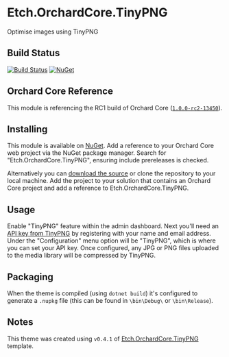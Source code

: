 # Etch.OrchardCore.TinyPNG

Optimise images using TinyPNG

## Build Status

[![Build Status](https://secure.travis-ci.org/etchuk/Etch.OrchardCore.TinyPNG.png?branch=master)](http://travis-ci.org/etchuk/Etch.OrchardCore.TinyPNG) [![NuGet](https://img.shields.io/nuget/v/Etch.OrchardCore.TinyPNG.svg)](https://www.nuget.org/packages/Etch.OrchardCore.TinyPNG)

## Orchard Core Reference

This module is referencing the RC1 build of Orchard Core ([`1.0.0-rc2-13450`](https://www.nuget.org/packages/OrchardCore.Module.Targets/1.0.0-rc2-13450)).

## Installing

This module is available on [NuGet](https://www.nuget.org/packages/Etch.OrchardCore.TinyPNG). Add a reference to your Orchard Core web project via the NuGet package manager. Search for "Etch.OrchardCore.TinyPNG", ensuring include prereleases is checked.

Alternatively you can [download the source](https://github.com/etchuk/Etch.OrchardCore.TinyPNG/archive/master.zip) or clone the repository to your local machine. Add the project to your solution that contains an Orchard Core project and add a reference to Etch.OrchardCore.TinyPNG.

## Usage

Enable "TinyPNG" feature within the admin dashboard. Next you'll need an [API key from TinyPNG](https://tinypng.com/developers) by registering with your name and email address. Under the "Configuration" menu option will be "TinyPNG", which is where you can set your API key. Once configured, any JPG or PNG files uploaded to the media library will be compressed by TinyPNG.

## Packaging

When the theme is compiled (using `dotnet build`) it's configured to generate a `.nupkg` file (this can be found in `\bin\Debug\` or `\bin\Release`).

## Notes

This theme was created using `v0.4.1` of [Etch.OrchardCore.TinyPNG](https://github.com/EtchUK/Etch.OrchardCore.TinyPNG) template.
